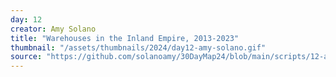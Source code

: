 ```yaml
---
day: 12
creator: Amy Solano
title: "Warehouses in the Inland Empire, 2013-2023"
thumbnail: "/assets/thumbnails/2024/day12-amy-solano.gif"
source: "https://github.com/solanoamy/30DayMap24/blob/main/scripts/12-amy.R"
---
```


